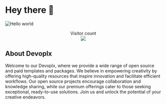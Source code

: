 # Hey there :wave:

<img src="https://raw.githubusercontent.com/sagar-viradiya/sagar-viradiya/master/resources/banner.png" alt="Hello world">

<p align="center"> 
  Visitor count<br>
  <img src="https://profile-counter.glitch.me/devoplx/count.svg" />
</p>

## About Devoplx

Welcome to our Devoplx, where we provide a wide range of open source and paid templates and packages. We believe in empowering creativity by offering high-quality resources that inspire innovation and facilitate efficient workflows. Our open source projects encourage collaboration and knowledge sharing, while our premium offerings cater to those seeking exceptional, ready-to-use solutions. Join us and unlock the potential of your creative endeavors.


